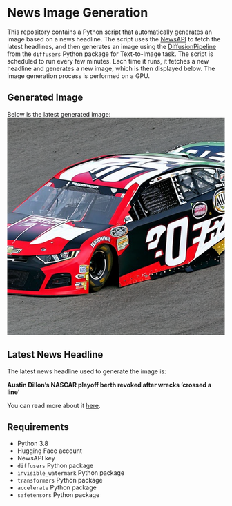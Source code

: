 # News Image Generation
This repository contains a Python script that automatically generates an image based on a news headline. The script uses the [NewsAPI](https://newsapi.org/) to fetch the latest headlines, and then generates an image using the [DiffusionPipeline](https://github.com/huggingface/diffusers) from the `diffusers` Python package for Text-to-Image task.
The script is scheduled to run every few minutes. Each time it runs, it fetches a new headline and generates a new image, which is then displayed below. The image generation process is performed on a GPU.

## Generated Image
Below is the latest generated image:
![Generated Image](image.png)

## Latest News Headline
The latest news headline used to generate the image is:

**Austin Dillon’s NASCAR playoff berth revoked after wrecks ‘crossed a line’**

You can read more about it [here](https://news.google.com/rss/articles/CBMimgFBVV95cUxQdnNrTlFqMmZXU1JTT1U4YnhELV96ZDVvMzNYeWxjeGtpU1NFODZrd0VvcnAwREo2VXB3a29Wc2t4eWxCWmxpM1RlclAwY3BEcVhmdDdMZFlkTVJFZG1saDRXcF9GdDJLZlRuSkVnT2RXY0Z2WHIwUHRrU1BUUlZ4NkVBVzFWRWNUNVl2a0t5b3NydVA0U1lYd29n?oc=5).

## Requirements
- Python 3.8
- Hugging Face account
- NewsAPI key
- `diffusers` Python package
- `invisible_watermark` Python package
- `transformers` Python package
- `accelerate` Python package
- `safetensors` Python package
